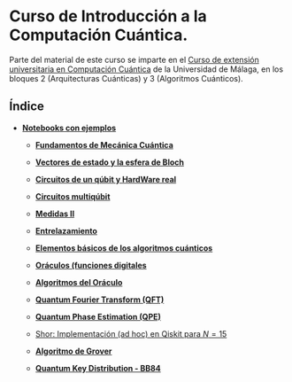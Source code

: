# Curso de Introducción a la Computación Cuántica.

Parte del material de este curso se imparte en el [Curso de extensión universitaria en Computación Cuántica](https://quant.uma.es/curso-de-extension-universitaria-en-computacion-cuantica/
) de la Universidad de Málaga, en los bloques 2 (Arquitecturas Cuánticas) y 3 (Algoritmos Cuánticos).

## Índice

- **[ Notebooks con ejemplos](./Notebooks/Part_01)**

    - **[Fundamentos de Mecánica Cuántica](./Notebooks/Part_01/Chapter_01-Fundamentos_MC_evolucion_temporal.ipynb)**

    - **[Vectores de estado y la esfera de Bloch](./Notebooks/Part_01/Chapter_02-Estados_y_Esfera_de_Bloch.ipynb)**

    - **[Circuitos de un qúbit y HardWare real ](./Notebooks/Part_01/Chapter_03-Circuitos_1_qubit_medidas_y_RealHardware.ipynb)**

    - **[Circuitos multiqúbit ](./Notebooks/Part_01/Chapter_04-Circuitos_Multiqubits.ipynb)**

    - **[Medidas II](./Notebooks/Part_01/Chapter_05-Medidas_II.ipynb)**

    - **[Entrelazamiento](./Notebooks/Part_01/Chapter_06-Entrelazamiento.ipynb)**

    - **[Elementos básicos de los algoritmos cuánticos](./Notebooks/Part_01/Chapter_07-Elementos_Basicos.ipynb)**

    - **[Oráculos (funciones digitales](./Notebooks/Part_01/Chapter_08-Estado_inicial_y_oraculo.ipynb)**

    - **[Algoritmos del Oráculo](./Notebooks/Part_01/Chapter_09-Busqueda_Oracula.ipynb)**

    - **[Quantum Fourier Transform (QFT) ](./Notebooks/Part_01/Chapter_10-QFT.ipynb)**

    - **[Quantum Phase Estimation (QPE)](./Notebooks/Part_01/Chapter_11-QPE.ipynb)**

    - <a href="https://colab.research.google.com/github.com/davidcb98/CICC_UMA/blob/master/Notebooks/Part_01/Chapter_12-Shor_Algorithm_simple.ipynb"> Shor: Implementación (ad hoc) en Qiskit para $N=15$ </a>

    - **[Algoritmo de Grover ](./Notebooks/Part_01/Chapter_13-Grover_Algorithm.ipynb)**

    - **[Quantum Key Distribution - BB84 ](./Notebooks/Part_01/Chapter_14_QKD.ipynb)**
